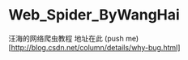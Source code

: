 Web_Spider_ByWangHai
====================

汪海的网络爬虫教程
地址在此 (push me)[http://blog.csdn.net/column/details/why-bug.html]